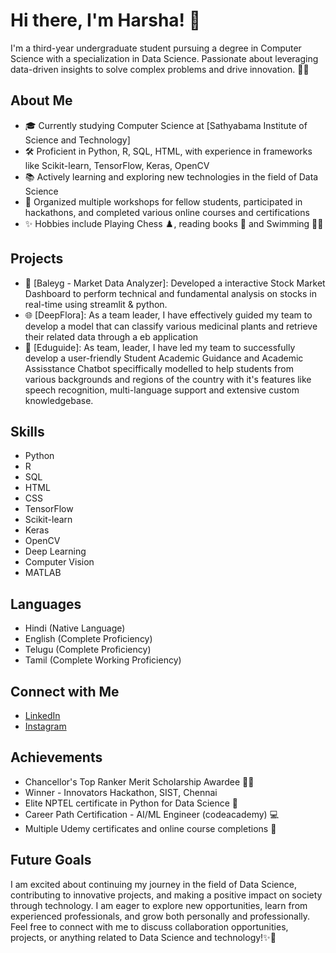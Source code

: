 # Hi there, I'm Harsha! 👋

I'm a third-year undergraduate student pursuing a degree in Computer Science with a specialization in Data Science. 
Passionate about leveraging data-driven insights to solve complex problems and drive innovation. 🫡😇

## About Me

- 🎓 Currently studying Computer Science at [Sathyabama Institute of Science and Technology]
- 🛠️ Proficient in Python, R, SQL, HTML, with experience in frameworks like Scikit-learn, TensorFlow, Keras, OpenCV
- 📚 Actively learning and exploring new technologies in the field of Data Science
- 🌱 Organized multiple workshops for fellow students, participated in hackathons, and completed various online courses and certifications
- ✨ Hobbies include Playing Chess ♟️, reading books 📖 and Swimming 🏊‍♂️ 

## Projects

- 🚀 [Baleyg - Market Data Analyzer]: Developed a interactive Stock Market Dashboard to perform technical and fundamental analysis on stocks in real-time using streamlit & python.
- 🌐 [DeepFlora]: As a team leader, I have effectively guided my team to develop a model that can classify various medicinal plants and retrieve their related data through a eb application
- 📢 [Eduguide]: As team, leader, I have led my team to successfully develop a user-friendly Student Academic Guidance and Academic Assisstance Chatbot speciffically modelled to help students from various 
                 backgrounds and regions of the country with it's features like speech recognition, multi-language support and extensive custom knowledgebase.

## Skills

- Python
- R
- SQL
- HTML
- CSS
- TensorFlow
- Scikit-learn
- Keras
- OpenCV
- Deep Learning
- Computer Vision
- MATLAB

## Languages

- Hindi (Native Language)
- English (Complete Proficiency)
- Telugu (Complete Proficiency)
- Tamil (Complete Working Proficiency)

## Connect with Me

- [LinkedIn](https://www.linkedin.com/in/jonnalagadda-harsha/)
- [Instagram](@itz_defi_nitelyharsh)

## Achievements

- Chancellor's Top Ranker Merit Scholarship Awardee 🧑‍🎓
- Winner - Innovators Hackathon, SIST, Chennai
- Elite NPTEL certificate in Python for Data Science 🏅
- Career Path Certification - AI/ML Engineer (codeacademy) 💻
- Multiple Udemy certificates and online course completions 📑

## Future Goals

I am excited about continuing my journey in the field of Data Science, contributing to innovative projects, and making a positive impact on society through technology. I am eager to explore new opportunities, learn from experienced professionals, and grow both personally and professionally.
Feel free to connect with me to discuss collaboration opportunities, projects, or anything related to Data Science and technology!✨💫


